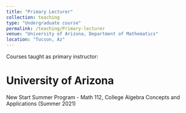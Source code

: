 ```yaml
---
title: "Primary Lecturer"
collection: teaching
type: "Undergraduate course"
permalink: /teaching/Primary-lecturer
venue: "University of Arizona, Department of Mathematics"
location: "Tucson, Az"
---
```

Courses taught as primary instructor:


University of Arizona
======
New Start Summer Program - Math 112, College Algebra Concepts and Applications (Summer 2021)


